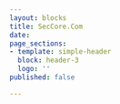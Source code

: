 ```yaml
---
layout: blocks
title: SecCore.Com
date: 
page_sections:
- template: simple-header
  block: header-3
  logo: ''
published: false

---
```

